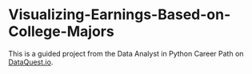# Visualizing-Earnings-Based-on-College-Majors

This is a guided project from the Data Analyst in Python Career Path on [DataQuest.io](https://www.dataquest.io).
